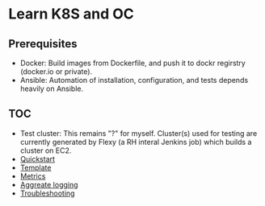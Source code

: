 # Learn K8S and OC

## Prerequisites

* Docker: Build images from Dockerfile, and push it to dockr regirstry (docker.io or private).
* Ansible: Automation of installation, configuration, and tests depends heavily on Ansible.

## TOC

* Test cluster: This remains "?" for myself. Cluster(s) used for testing are currently generated by
  Flexy (a RH interal Jenkins job) which builds a cluster on EC2.
* [Quickstart](quickstart.md)
* [Template](template.md)
* [Metrics](metrics.md)
* [Aggreate logging](aggregate_logging.md)
* [Troubleshooting](template.md)
